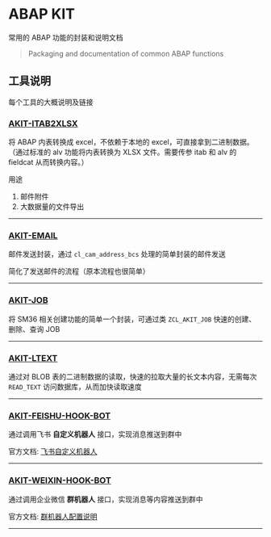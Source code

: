 # ABAP KIT

常用的 ABAP 功能的封装和说明文档

> Packaging and documentation of common ABAP functions

## 工具说明

每个工具的大概说明及链接

### [AKIT-ITAB2XLSX](./AKIT-ITAB2XLSX)

将 ABAP 内表转换成 excel，不依赖于本地的 excel，可直接拿到二进制数据。（通过标准的 alv 功能将内表转换为 XLSX 文件。需要传参 itab 和 alv 的 fieldcat 从而转换内容。）

用途

1. 邮件附件
2. 大数据量的文件导出

---

### [AKIT-EMAIL](./AKIT-EMAIL)

邮件发送封装，通过 `cl_cam_address_bcs` 处理的简单封装的邮件发送

简化了发送邮件的流程（原本流程也很简单）

---

### [AKIT-JOB](./AKIT-JOB)

将 SM36 相关创建功能的简单一个封装，可通过类 `ZCL_AKIT_JOB` 快速的创建、删除、查询 JOB

---

### [AKIT-LTEXT](./AKIT-LTEXT)

通过对 BLOB 表的二进制数据的读取，快速的拉取大量的长文本内容，无需每次 `READ_TEXT` 访问数据库，从而加快读取速度

---

### [AKIT-FEISHU-HOOK-BOT](./AKIT-FEISHU_HOOK_BOT)

通过调用飞书 **自定义机器人** 接口，实现消息推送到群中

官方文档: [飞书自定义机器人](https://open.feishu.cn/document/ukTMukTMukTM/ucTM5YjL3ETO24yNxkjN#4996824a)

---

### [AKIT-WEIXIN-HOOK-BOT](./AKIT-WEIXIN_HOOK_BOT)

通过调用企业微信 **群机器人** 接口，实现消息等内容推送到群中

官方文档: [群机器人配置说明](https://developer.work.weixin.qq.com/document/path/91770)

---
